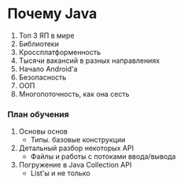 # Почему Java

1. Топ 3 ЯП в мире
2. Библиотеки
3. Кроссплатформенность
4. Тысячи вакансий в разных направлениях
5. Начало Android'a
6. Безопасность
7. ООП
8. Многопоточность, как она сесть

### План обучения

1. Основы основ
    * Типы. базовые конструкции
2. Детальный разбор некоторых API
    * Файлы и работы с потоками ввода/вывода
3. Погружение в Java Collection API
    * List'ы и не только